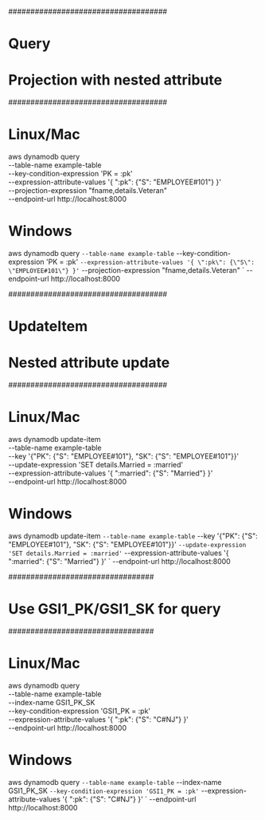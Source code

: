 ####################################
# Query                            #
# Projection with nested attribute #
####################################

Linux/Mac
=========
aws dynamodb query \
   --table-name example-table \
   --key-condition-expression 'PK = :pk' \
   --expression-attribute-values '{
      ":pk": {"S": "EMPLOYEE#101"}
   }' \
   --projection-expression  "fname,details.Veteran" \
   --endpoint-url   http://localhost:8000

Windows
=======

aws dynamodb query `
   --table-name example-table `
   --key-condition-expression 'PK = :pk' `
   --expression-attribute-values '{
      \":pk\": {\"S\": \"EMPLOYEE#101\"}
   }' `
   --projection-expression  "fname,details.Veteran" `
   --endpoint-url   http://localhost:8000



####################################
# UpdateItem                       #
# Nested attribute update          #
####################################

Linux/Mac
=========
aws dynamodb update-item \
   --table-name example-table \
   --key '{"PK": {"S": "EMPLOYEE#101"}, "SK": {"S": "EMPLOYEE#101"}}'  \
   --update-expression  'SET details.Married = :married' \
   --expression-attribute-values '{
      ":married": {"S": "Married"}
   }' \
   --endpoint-url   http://localhost:8000

   Windows
   =======

   aws dynamodb update-item `
   --table-name example-table `
   --key '{\"PK\": {\"S\": \"EMPLOYEE#101\"}, \"SK\": {\"S\": \"EMPLOYEE#101\"}}'  `
   --update-expression  'SET details.Married = :married' `
   --expression-attribute-values '{
      \":married\": {\"S\": \"Married\"}
   }' `
   --endpoint-url   http://localhost:8000


#################################
# Use GSI1_PK/GSI1_SK for query #
#################################

Linux/Mac
=========

aws dynamodb query \
   --table-name example-table \
   --index-name  GSI1_PK_SK  \
   --key-condition-expression 'GSI1_PK = :pk' \
   --expression-attribute-values '{
      ":pk": {"S": "C#NJ"}
   }' \
   --endpoint-url   http://localhost:8000

Windows
=======

aws dynamodb query `
   --table-name example-table `
   --index-name  GSI1_PK_SK  `
   --key-condition-expression 'GSI1_PK = :pk' `
   --expression-attribute-values '{
      \":pk\": {\"S\": \"C#NJ\"}
   }' `
   --endpoint-url   http://localhost:8000